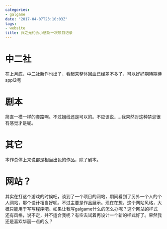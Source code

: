 ```yaml
---
categories:
- galgame
date: "2017-04-07T23:10:03Z"
tags:
- website
title: 罪之光约会小感及一次项目记录
---
```

# 中二社
在上月底，中二社新作也出了，看起来整体回血已经差不多了，可以好好期待期待sppl2呢

# 剧本
简直一模一样的套路啊。不过姐线还是可以的。不应该说……我果然对这种禁忌很有感觉才是呢。

# 其它
本作总体上来说都是相当出色的作品，除了剧本。

# 网站？
其实在打这个游戏的时候吧，谈到了一个项目的网站，期间看到了另外一个人的个人网站，那个设计相当好呢。不过主要是作品展示。现在在想，这个网站风格，大概只能用于写写程序吧。如果让我写galgame什么的怎么办呢？这个网站的样式还有风格，说不定，并不适合我呢？有空去试着再设计一个新的样式好了。果然我还是喜欢华丽一点的么？
